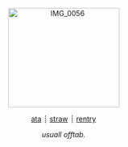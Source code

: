 <div align=center>

<br>

<img width="221" height="197" alt="IMG_0056" src="https://github.com/user-attachments/assets/5ae93e86-6b26-4259-bfed-83d14de6bae7" />

[ata](https://samuelfrnwilliams.atabook.org/) ┊ [straw](https://samuelfrnnwilliams.straw.page/) ┊ [rentry](https://rentry.co/lovehum) 

<i> usuall offtab. </i>

